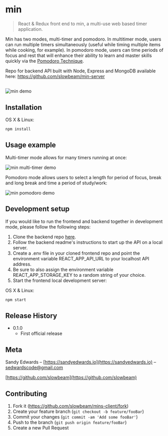 # min
> React & Redux front end to min, a multi-use web based timer application. 

Min has two modes, multi-timer and pomodoro. In multitimer mode, users can run multiple timers simultaneously (useful while timing multiple items while cooking, for example). In pomodoro mode, users can time periods of focus and rest that will enhance their ability to learn and master skills quickly via the [Pomodoro Technique](https://en.wikipedia.org/wiki/Pomodoro_Technique).

Repo for backend API built with Node, Express and MongoDB available here: https://github.com/slowbeam/min-server

##

![min demo](https://github.com/slowbeam/mins-client/blob/master/public/demo/min_demo_3.gif)

## Installation

OS X & Linux:

```sh
npm install
```

## Usage example

Multi-timer mode allows for many timers running at once:

![min multi-timer demo](https://github.com/slowbeam/mins-client/blob/master/public/demo/min_demo_1.gif)

Pomodoro mode allows users to select a length for period of focus, break and long break and time a period of study/work:

![min pomodoro demo](https://github.com/slowbeam/mins-client/blob/master/public/demo/min_demo_2.gif)


## Development setup

If you would like to run the frontend and backend together in development mode, please follow the following steps:

1. Clone the backend repo [here](https://github.com/slowbeam/min-server).
2. Follow the backend readme's instructions to start up the API on a local server.
3. Create a .env file in your cloned frontend repo and point the environment variable REACT_APP_API_URL to your localhost API address. 
4. Be sure to also assign the environment variable REACT_APP_STORAGE_KEY to a random string of your choice.
5. Start the frontend local development server:

OS X & Linux:

```sh
npm start
```

## Release History

* 0.1.0
    * First official release
   


## Meta

Sandy Edwards – [https://sandyedwards.io](https://sandyedwards.io) – sedwardscode@gmail.com

[https://github.com/slowbeam](https://github.com/slowbeam)

## Contributing

1. Fork it (<https://github.com/slowbeam/mins-client/fork>)
2. Create your feature branch (`git checkout -b feature/fooBar`)
3. Commit your changes (`git commit -am 'Add some fooBar'`)
4. Push to the branch (`git push origin feature/fooBar`)
5. Create a new Pull Request
